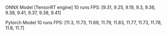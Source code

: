 ONNX Model [TensorRT engine]
10 runs FPS:  [9.31, 9.25, 9.19, 9.3, 9.36, 9.38, 9.41, 9.37, 9.38, 9.41]

Pytorch Model
10 runs FPS:  [11.3, 11.73, 11.69, 11.79, 11.83, 11.77, 11.73, 11.78, 11.8, 11.7]
